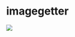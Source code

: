 # imagegetter
[![](https://jitpack.io/v/inlacou/imagegetter.svg)](https://jitpack.io/#inlacou/imagegetter)
